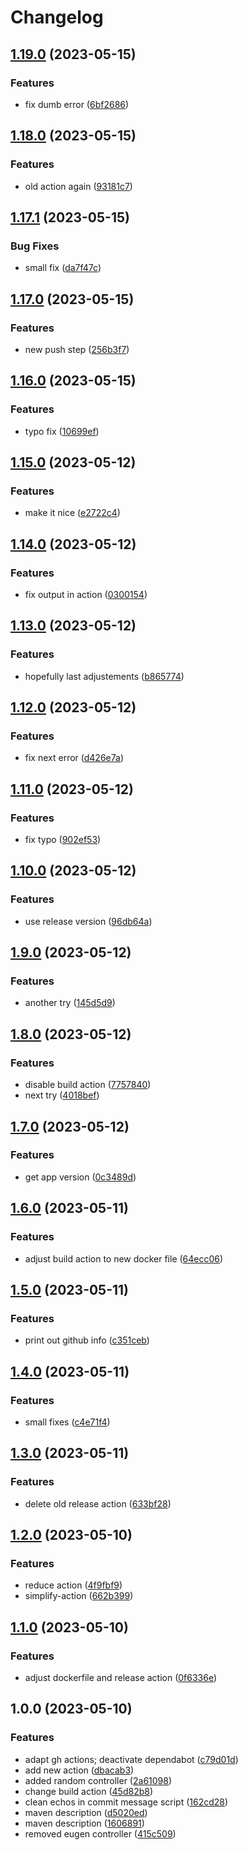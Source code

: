 # Changelog

## [1.19.0](https://github.com/coc-university/spring-app-template-philipp/compare/v1.18.0...v1.19.0) (2023-05-15)


### Features

* fix dumb error ([6bf2686](https://github.com/coc-university/spring-app-template-philipp/commit/6bf26861d2ffa853916333ca8e522f5d945f2469))

## [1.18.0](https://github.com/coc-university/spring-app-template-philipp/compare/v1.17.1...v1.18.0) (2023-05-15)


### Features

* old action again ([93181c7](https://github.com/coc-university/spring-app-template-philipp/commit/93181c7ad9d8c2632960aa6f7e9473b10827416a))

## [1.17.1](https://github.com/coc-university/spring-app-template-philipp/compare/v1.17.0...v1.17.1) (2023-05-15)


### Bug Fixes

* small fix ([da7f47c](https://github.com/coc-university/spring-app-template-philipp/commit/da7f47cdbc91d12b74af00ba9889f0c26972d81b))

## [1.17.0](https://github.com/coc-university/spring-app-template-philipp/compare/v1.16.0...v1.17.0) (2023-05-15)


### Features

* new push step ([256b3f7](https://github.com/coc-university/spring-app-template-philipp/commit/256b3f7d1207602bc434d8c47962acfeb1f64b6c))

## [1.16.0](https://github.com/coc-university/spring-app-template-philipp/compare/v1.15.0...v1.16.0) (2023-05-15)


### Features

* typo fix ([10699ef](https://github.com/coc-university/spring-app-template-philipp/commit/10699ef8046c80f8a51f82fc88e43390176a00c9))

## [1.15.0](https://github.com/coc-university/spring-app-template-philipp/compare/v1.14.0...v1.15.0) (2023-05-12)


### Features

* make it nice ([e2722c4](https://github.com/coc-university/spring-app-template-philipp/commit/e2722c469fe831a2550394068f9bdbfaf116f8fa))

## [1.14.0](https://github.com/coc-university/spring-app-template-philipp/compare/v1.13.0...v1.14.0) (2023-05-12)


### Features

* fix output in action ([0300154](https://github.com/coc-university/spring-app-template-philipp/commit/0300154e7e48139774f47ffeb506b31311b38a25))

## [1.13.0](https://github.com/coc-university/spring-app-template-philipp/compare/v1.12.0...v1.13.0) (2023-05-12)


### Features

* hopefully last adjustements ([b865774](https://github.com/coc-university/spring-app-template-philipp/commit/b865774450d2493ebef448cbee51024c439f3c56))

## [1.12.0](https://github.com/coc-university/spring-app-template-philipp/compare/v1.11.0...v1.12.0) (2023-05-12)


### Features

* fix next error ([d426e7a](https://github.com/coc-university/spring-app-template-philipp/commit/d426e7a8811764d765729833bae6364675f8cceb))

## [1.11.0](https://github.com/coc-university/spring-app-template-philipp/compare/v1.10.0...v1.11.0) (2023-05-12)


### Features

* fix typo ([902ef53](https://github.com/coc-university/spring-app-template-philipp/commit/902ef539c551891cae0376174202be7a1ae57c71))

## [1.10.0](https://github.com/coc-university/spring-app-template-philipp/compare/v1.9.0...v1.10.0) (2023-05-12)


### Features

* use release version ([96db64a](https://github.com/coc-university/spring-app-template-philipp/commit/96db64acc7a3b3cdaae531d4740881bdbebd06db))

## [1.9.0](https://github.com/coc-university/spring-app-template-philipp/compare/v1.8.0...v1.9.0) (2023-05-12)


### Features

* another try ([145d5d9](https://github.com/coc-university/spring-app-template-philipp/commit/145d5d993604492095c2f5922cc9ad5bc24b21e8))

## [1.8.0](https://github.com/coc-university/spring-app-template-philipp/compare/v1.7.0...v1.8.0) (2023-05-12)


### Features

* disable build action ([7757840](https://github.com/coc-university/spring-app-template-philipp/commit/77578402a642667e4997d01bcef24fad6728147a))
* next try ([4018bef](https://github.com/coc-university/spring-app-template-philipp/commit/4018befc7db8805ec27ab44dd2fe3e2a7421c22b))

## [1.7.0](https://github.com/coc-university/spring-app-template-philipp/compare/v1.6.0...v1.7.0) (2023-05-12)


### Features

* get app version ([0c3489d](https://github.com/coc-university/spring-app-template-philipp/commit/0c3489d8a36cca762f287479ff6eaa72fd49c80e))

## [1.6.0](https://github.com/coc-university/spring-app-template-philipp/compare/v1.5.0...v1.6.0) (2023-05-11)


### Features

* adjust build action to new docker file ([64ecc06](https://github.com/coc-university/spring-app-template-philipp/commit/64ecc0616ba33a0c5e681915fa770fc881cb425b))

## [1.5.0](https://github.com/coc-university/spring-app-template-philipp/compare/v1.4.0...v1.5.0) (2023-05-11)


### Features

* print out github info ([c351ceb](https://github.com/coc-university/spring-app-template-philipp/commit/c351cebd0215644b0fe5be381abcdbe2d57e4632))

## [1.4.0](https://github.com/coc-university/spring-app-template-philipp/compare/v1.3.0...v1.4.0) (2023-05-11)


### Features

* small fixes ([c4e71f4](https://github.com/coc-university/spring-app-template-philipp/commit/c4e71f45d6864e057a90d58b5b8d11c39393af87))

## [1.3.0](https://github.com/coc-university/spring-app-template-philipp/compare/v1.2.0...v1.3.0) (2023-05-11)


### Features

* delete old release action ([633bf28](https://github.com/coc-university/spring-app-template-philipp/commit/633bf280a9e212496c32dfedb23c825189fa7aef))

## [1.2.0](https://github.com/coc-university/spring-app-template-philipp/compare/v1.1.0...v1.2.0) (2023-05-10)


### Features

* reduce action ([4f9fbf9](https://github.com/coc-university/spring-app-template-philipp/commit/4f9fbf93e6c7b39cb8263a642238c8be26bf0fea))
* simplify-action ([662b399](https://github.com/coc-university/spring-app-template-philipp/commit/662b399de7d183221c9983d6a9f655f231ab8d8f))

## [1.1.0](https://github.com/coc-university/spring-app-template-philipp/compare/v1.0.0...v1.1.0) (2023-05-10)


### Features

* adjust dockerfile and release action ([0f6336e](https://github.com/coc-university/spring-app-template-philipp/commit/0f6336e46531478854a6a729db4b9fecbe4c57a3))

## 1.0.0 (2023-05-10)


### Features

* adapt gh actions; deactivate dependabot ([c79d01d](https://github.com/coc-university/spring-app-template-philipp/commit/c79d01d5d5133b82c48fec5353cada60f9940d17))
* add new action ([dbacab3](https://github.com/coc-university/spring-app-template-philipp/commit/dbacab33c3e17855f58782d95a292a51b385db88))
* added random controller ([2a61098](https://github.com/coc-university/spring-app-template-philipp/commit/2a61098ab6dbf668e25f60153f1514222a7aa1c8))
* change build action ([45d82b8](https://github.com/coc-university/spring-app-template-philipp/commit/45d82b88655df066bec1468f0e211a399a2de4c1))
* clean echos in commit message script ([162cd28](https://github.com/coc-university/spring-app-template-philipp/commit/162cd2800ff607e235dd841311fcf4a90b76bb74))
* maven description ([d5020ed](https://github.com/coc-university/spring-app-template-philipp/commit/d5020edd35028dd78719d7e427fd8c88e02fe3f0))
* maven description ([1606891](https://github.com/coc-university/spring-app-template-philipp/commit/1606891ce1cb8a4fb3e05305da5ba9c995f1a1e7))
* removed eugen controller ([415c509](https://github.com/coc-university/spring-app-template-philipp/commit/415c509cc2106f39456c90e03aa701dc8554ba82))
